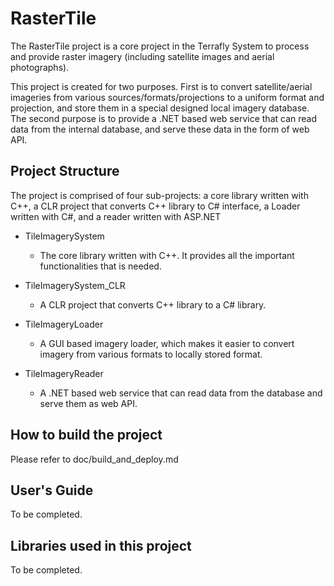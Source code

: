 # RasterTile

The RasterTile project is a core project in the Terrafly System to process and provide raster imagery (including satellite images and aerial photographs).

This project is created for two purposes. First is to convert satellite/aerial imageries from various sources/formats/projections to a uniform format and projection, and store them in a special designed local imagery database. The second purpose is to provide a .NET based web service that can read data from the internal database, and serve these data in the form of web API.


## Project Structure

The project is comprised of four sub-projects: a core library written with C++, a CLR project that converts C++ library to C# interface, a Loader written with C#, and a reader written with ASP.NET

* TileImagerySystem
    * The core library written with C++. It provides all the important functionalities that is needed.

* TileImagerySystem_CLR
    * A CLR project that converts C++ library to a C# library.

* TileImageryLoader
    * A GUI based imagery loader, which makes it easier to convert imagery from various formats to locally stored format.

* TileImageryReader
    * A .NET based web service that can read data from the database and serve them as web API.


## How to build the project

Please refer to doc/build_and_deploy.md


## User's Guide

To be completed.

## Libraries used in this project

To be completed.
